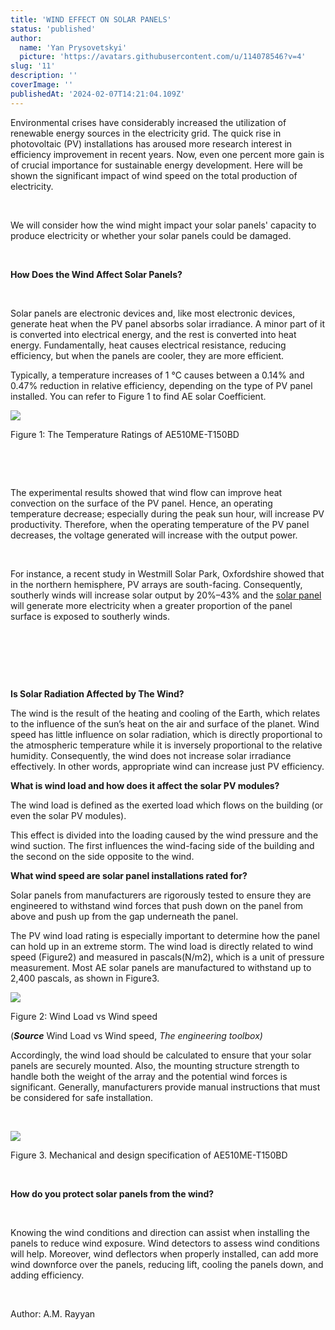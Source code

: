 ```yaml
---
title: 'WIND EFFECT ON SOLAR PANELS'
status: 'published'
author:
  name: 'Yan Prysovetskyi'
  picture: 'https://avatars.githubusercontent.com/u/114078546?v=4'
slug: '11'
description: ''
coverImage: ''
publishedAt: '2024-02-07T14:21:04.109Z'
---
```


Environmental crises have considerably increased the utilization of renewable energy sources in the electricity grid. The quick rise in photovoltaic (PV) installations has aroused more research interest in efficiency improvement in recent years. Now, even one percent more gain is of crucial importance for sustainable energy development. Here will be shown the significant impact of wind speed on the total production of electricity.

 

We will consider how the wind might impact your solar panels' capacity to produce electricity or whether your solar panels could be damaged.

 

**How Does the Wind Affect Solar Panels?**

 

Solar panels are electronic devices and, like most electronic devices, generate heat when the PV panel absorbs solar irradiance. A minor part of it is converted into electrical energy, and the rest is converted into heat energy. Fundamentally, heat causes electrical resistance, reducing efficiency, but when the panels are cooler, they are more efficient.

Typically, a temperature increases of 1 °C causes between a 0.14% and 0.47% reduction in relative efficiency, depending on the type of PV panel installed. You can refer to Figure 1 to find AE solar Coefficient.

![](https://ae-solar.com/wp-content/uploads/2022/09/1-1-1024x320.jpg)

Figure 1: The Temperature Ratings of AE510ME-T150BD

 

 

The experimental results showed that wind flow can improve heat convection on the surface of the PV panel. Hence, an operating temperature decrease; especially during the peak sun hour, will increase PV productivity. Therefore, when the operating temperature of the PV panel decreases, the voltage generated will increase with the output power.

 

For instance, a recent study in Westmill Solar Park, Oxfordshire showed that in the northern hemisphere, PV arrays are south-facing. Consequently, southerly winds will increase solar output by 20%–43% and the [solar panel](https://ae-solar.com/) will generate more electricity when a greater proportion of the panel surface is exposed to southerly winds.

 

 

 

**Is Solar Radiation Affected by The Wind?**

The wind is the result of the heating and cooling of the Earth, which relates to the influence of the sun’s heat on the air and surface of the planet. Wind speed has little influence on solar radiation, which is directly proportional to the atmospheric temperature while it is inversely proportional to the relative humidity. Consequently, the wind does not increase solar irradiance effectively. In other words, appropriate wind can increase just PV efficiency.

**What is wind load and how does it affect the solar PV modules?**

The wind load is defined as the exerted load which flows on the building (or even the solar PV modules).

This effect is divided into the loading caused by the wind pressure and the wind suction. The first influences the wind-facing side of the building and the second on the side opposite to the wind.

**What wind speed are solar panel installations rated for?**

Solar panels from manufacturers are rigorously tested to ensure they are engineered to withstand wind forces that push down on the panel from above and push up from the gap underneath the panel.

The PV wind load rating is especially important to determine how the panel can hold up in an extreme storm. The wind load is directly related to wind speed (Figure2) and measured in pascals(N/m2), which is a unit of pressure measurement. Most AE solar panels are manufactured to withstand up to 2,400 pascals, as shown in Figure3.

![](https://ae-solar.com/wp-content/uploads/2022/09/2-1024x474.jpg)

Figure 2: Wind Load vs Wind speed

(***Source*** Wind Load vs Wind speed, *The engineering toolbox)* 

Accordingly, the wind load should be calculated to ensure that your solar panels are securely mounted. Also, the mounting structure strength to handle both the weight of the array and the potential wind forces is significant. Generally, manufacturers provide manual instructions that must be considered for safe installation.

 

![](https://ae-solar.com/wp-content/uploads/2022/09/4-1024x738.jpg)

Figure 3. Mechanical and design specification of AE510ME-T150BD

 

**How do you protect solar panels from the wind?**

 

Knowing the wind conditions and direction can assist when installing the panels to reduce wind exposure. Wind detectors to assess wind conditions will help. Moreover, wind deflectors when properly installed, can add more wind downforce over the panels, reducing lift, cooling the panels down, and adding efficiency.

 

Author: A.M. Rayyan